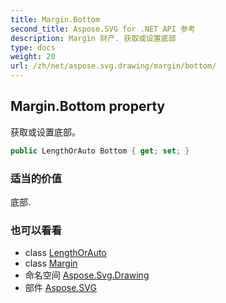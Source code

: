 ```yaml
---
title: Margin.Bottom
second_title: Aspose.SVG for .NET API 参考
description: Margin 财产. 获取或设置底部
type: docs
weight: 20
url: /zh/net/aspose.svg.drawing/margin/bottom/
---
```

## Margin.Bottom property

获取或设置底部。

```csharp
public LengthOrAuto Bottom { get; set; }
```

### 适当的价值

底部.

### 也可以看看

* class [LengthOrAuto](../../lengthorauto/)
* class [Margin](../)
* 命名空间 [Aspose.Svg.Drawing](../../margin/)
* 部件 [Aspose.SVG](../../../)


